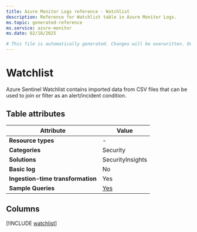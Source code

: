 ```yaml
---
title: Azure Monitor Logs reference - Watchlist
description: Reference for Watchlist table in Azure Monitor Logs.
ms.topic: generated-reference
ms.service: azure-monitor
ms.date: 02/18/2025

# This file is automatically generated. Changes will be overwritten. Do not change this file directly.
---
```


# Watchlist

Azure Sentinel Watchlist contains imported data from CSV files that can be used to join or filter as an alert/incident condition.


## Table attributes

|Attribute|Value|
|---|---|
|**Resource types**|-|
|**Categories**|Security|
|**Solutions**| SecurityInsights|
|**Basic log**|No|
|**Ingestion-time transformation**|Yes|
|**Sample Queries**|[Yes](/azure/azure-monitor/reference/queries/watchlist)|



## Columns
  
[!INCLUDE [watchlist](~/reusable-content/ce-skilling/azure/includes/azure-monitor/reference/tables/watchlist-include.md)]
